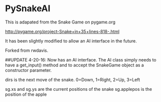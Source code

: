 # PySnakeAI

This is adapated from the Snake Game on pygame.org

http://pygame.org/project-Snake+in+35+lines-818-.html

It has been slightly modified to allow an AI interface in the future.

Forked from rwdavis.

##UPDATE 4-20-16:
Now has an AI interface. The AI class simply needs to have a get_input() method and to accept the SnakeGame object as a constructor parameter.

dirs is the next move of the snake. 0=Down, 1=Right, 2=Up, 3=Left

sg.xs and sg.ys are the current positions of the snake
sg.applepos is the position of the apple
